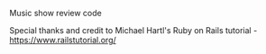 Music show review code

Special thanks and credit to Michael Hartl's Ruby on Rails tutorial - https://www.railstutorial.org/

